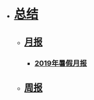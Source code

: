 - # [总结](./)
    - ## [月报](yuebao)
        - ### [2019年暑假月报](yuebao/19shujiayuebao.md)
    - ## [周报](zhoubao)